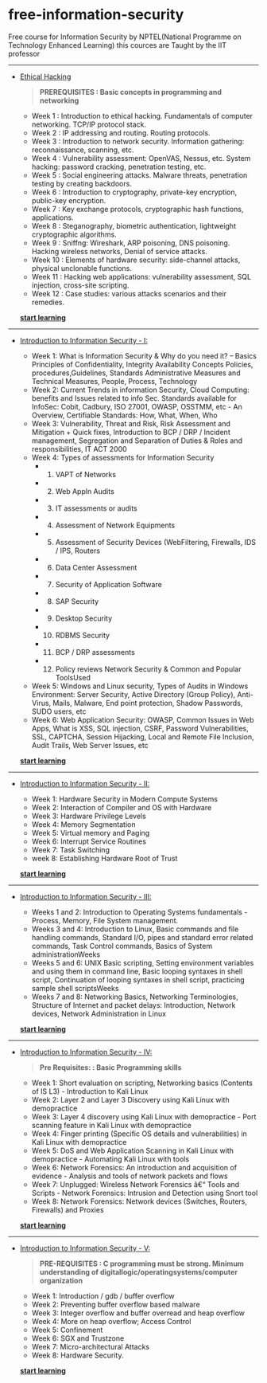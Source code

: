 # free-information-security
Free course for Information Security by NPTEL(National Programme on Technology Enhanced Learning)
this cources are Taught by the IIT professor

**** 


- [Ethical Hacking](https://nptel.ac.in/courses/106/105/106105217/)
   >**PREREQUISITES : Basic concepts in programming and networking**
   
   - Week 1  :  Introduction to ethical hacking. Fundamentals of computer networking. TCP/IP protocol stack.
   - Week 2  :  IP addressing and routing. Routing protocols.
   - Week 3  :  Introduction to network security. Information gathering: reconnaissance, scanning, etc.
   - Week 4  :  Vulnerability assessment: OpenVAS, Nessus, etc. System hacking: password cracking, penetration testing, etc.
   - Week 5  :  Social engineering attacks. Malware threats, penetration testing by creating backdoors.
   - Week 6  :  Introduction to cryptography, private-key encryption, public-key encryption.
   - Week 7  :  Key exchange protocols, cryptographic hash functions, applications.
   - Week 8  :  Steganography, biometric authentication, lightweight cryptographic algorithms.
   - Week 9  :  Sniffng: Wireshark, ARP poisoning, DNS poisoning. Hacking wireless networks, Denial of service attacks.
   - Week 10  :  Elements of hardware security: side-channel attacks, physical unclonable functions.
   - Week 11  :  Hacking web applications: vulnerability assessment, SQL injection, cross-site scripting.
   - Week 12  :  Case studies: various attacks scenarios and their remedies.
   
   **[start learning](https://nptel.ac.in/courses/106/105/106105217/)**

**** 

- [Introduction to Information Security - I:](https://nptel.ac.in/courses/106/106/106106129/)
 
   - Week 1:  What is Information Security & Why do you need it? – Basics Principles of Confidentiality, Integrity Availability Concepts Policies, procedures,Guidelines, Standards Administrative Measures and Technical Measures, People, Process, Technology
   - Week 2:  Current Trends in information Security, Cloud Computing: benefits and Issues related to info Sec. Standards available for InfoSec: Cobit, Cadbury, ISO 27001, OWASP, OSSTMM, etc - An Overview, Certifiable Standards: How, What, When, Who
   - Week 3:  Vulnerability, Threat and Risk, Risk Assessment and Mitigation + Quick fixes, Introduction to BCP / DRP / Incident management, Segregation and Separation of Duties & Roles and responsibilities, IT ACT 2000
   - Week 4:  Types of assessments for Information Security
       - 1. VAPT of Networks
       - 2. Web Appln Audits 
       - 3. IT assessments or audits 
       - 4. Assessment of Network Equipments
       - 5. Assessment of Security Devices (WebFiltering, Firewalls, IDS / IPS, Routers
       - 6. Data Center Assessment 
       - 7. Security of Application Software
       - 8. SAP Security
       - 9. Desktop Security
       - 10. RDBMS Security
       - 11. BCP / DRP assessments
       - 12. Policy reviews Network Security & Common and Popular ToolsUsed
    - Week 5:  Windows and Linux security, Types of Audits in Windows Environment: Server Security, Active Directory (Group Policy), Anti-Virus, Mails, Malware, End point protection, Shadow Passwords, SUDO users, etc
    - Week 6:  Web Application Security: OWASP, Common Issues in Web Apps, What is XSS, SQL injection, CSRF, Password Vulnerabilities, SSL, CAPTCHA, Session Hijacking, Local and Remote File Inclusion, Audit Trails, Web Server Issues, etc



   **[start learning](https://nptel.ac.in/courses/106/106/106106129/)**

**** 

- [Introduction to Information Security - II:](https://nptel.ac.in/courses/106/106/106106141/)
    - Week 1:  Hardware Security in Modern Compute Systems
    - Week 2:  Interaction of Compiler and OS with Hardware 
    - Week 3:  Hardware Privilege Levels 
    - Week 4:  Memory Segmentation
    - Week 5:  Virtual memory and Paging 
    - Week 6:  Interrupt Service Routines
    - Week 7:  Task Switching
    - week 8: Establishing Hardware Root of Trust

   **[start learning](https://nptel.ac.in/courses/106/106/106106141/)**

**** 

- [Introduction to Information Security - III:](https://nptel.ac.in/courses/106/106/106106157/)
    - Weeks 1 and 2:  Introduction to Operating Systems fundamentals - Process, Memory, File System management.
    - Weeks 3 and 4:  Introduction to Linux,  Basic commands and file handling commands, Standard I/O, pipes and standard error related commands, Task Control commands, Basics of System administrationWeeks 
    - Weeks 5 and 6:  UNIX Basic scripting, Setting environment variables and using them in command line, Basic looping syntaxes in shell script, Continuation of looping syntaxes in shell script, practicing sample shell scriptsWeeks 
    - Weeks 7 and 8:  Networking Basics, Networking Terminologies, Structure of Internet and packet delays: Introduction, Network devices, Network Administration in Linux

  **[start learning](https://nptel.ac.in/courses/106/106/106106157/)**


**** 

- [Introduction to Information Security - IV:](https://nptel.ac.in/courses/106/106/106106178/)
    >**Pre Requisites:  : Basic Programming skills**
    - Week 1:  Short evaluation on scripting, Networking basics (Contents of IS L3) - Introduction to Kali Linux
    - Week 2:  Layer 2 and Layer 3 Discovery using Kali Linux with demopractice
    - Week 3:  Layer 4 discovery using Kali Linux with demopractice - Port scanning feature in Kali Linux with demopractice
    - Week 4:  Finger printing (Specific OS details and vulnerabilities) in Kali Linux with demopractice
    - Week 5:  DoS and Web Application Scanning in Kali Linux with demopractice - Automating Kali Linux with tools
    - Week 6:  Network Forensics: An introduction and acquisition of evidence - Analysis and tools of network packets and flows
    - Week 7:  Unplugged: Wireless Network Forensics â€“ Tools and Scripts - Network Forensics: Intrusion and Detection using Snort tool
    - Week 8:  Network Forensics: Network devices (Switches, Routers, Firewalls) and Proxies

  **[start learning](https://nptel.ac.in/courses/106/106/106106178/)**

**** 


- [Introduction to Information Security - V:](https://nptel.ac.in/courses/106/106/106106199/)
    >**PRE-REQUISITES : C programming must be strong. Minimum understanding of digitallogic/operatingsystems/computer organization**
    - Week 1:  Introduction / gdb / buffer overflow
    - Week 2:  Preventing buffer overflow based malware
    - Week 3:  Integer overflow and buffer overread and heap overflow
    - Week 4:  More on heap overflow; Access Control
    - Week 5:  Confinement
    - Week 6:  SGX and Trustzone
    - Week 7:  Micro-architectural Attacks
    - Week 8:  Hardware Security.

  **[start learning](https://nptel.ac.in/courses/106/106/106106199/)**
  
  
